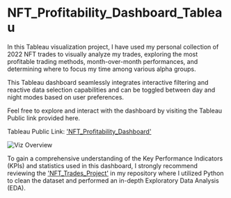 # NFT_Profitability_Dashboard_Tableau

In this Tableau visualization project, I have used my personal collection of 2022 NFT trades to visually analyze my trades, exploring the most profitable trading methods, month-over-month performances, and determining where to focus my time among various alpha groups.


This Tableau dashboard seamlessly integrates interactive filtering and reactive data selection capabilities and can be toggled between day and night modes based on user preferences.

Feel free to explore and interact with the dashboard by visiting the Tableau Public link provided here.

Tableau Public Link:  ['NFT_Profitability_Dashboard'](https://public.tableau.com/app/profile/moka.kash/viz/NFT_Profitability/NFT_Profitability?publish=yes)

![Viz Overview](https://github.com/Mokakash/NFT_Profitability_Dashboard_Tableau/blob/main/Assets/NFT_Dashboard.gif)


To gain a comprehensive understanding of the Key Performance Indicators (KPIs) and statistics used in this dashboard, I strongly recommend reviewing the ['NFT_Trades_Project'](https://github.com/Mokakash/NFT_Trades_Project_Python) in my repository where I utilized Python to clean the dataset and performed an in-depth Exploratory Data Analysis (EDA).
